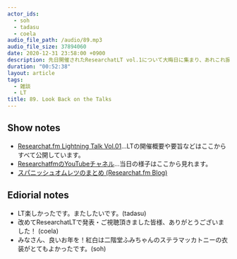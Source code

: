 ```yaml
---
actor_ids:
  - soh
  - tadasu
  - coela
audio_file_path: /audio/89.mp3
audio_file_size: 37894060
date: 2020-12-31 23:58:00 +0900
description: 先日開催されたResearchatLT vol.1について大晦日に集まり、あれこれ振り返りました。
duration: "00:52:38"
layout: article
tags:
  - 雑談
  - LT
title: 89. Look Back on the Talks
---
```


## Show notes
- [Researchat.fm Lightning Talk Vol.01](https://researchat.fm/blog/8/)...LTの開催概要や要旨などはここからすべて公開しています。
- [ResearchatfmのYouTubeチャネル](https://www.youtube.com/watch?v=kKLt956ieSM)...当日の様子はここから見れます。
- [スパニッシュオムレツのまとめ (Researchat.fm Blog)](https://researchat.fm/blog/9/)

## Ediorial notes
- LT楽しかったです。またしたいです。(tadasu)
- 改めてResearchatLTで発表・ご視聴頂きました皆様、ありがとうございました！ (coela)
- みなさん、良いお年を！紅白は二階堂ふみちゃんのステラマッカトニーの衣装がとてもよかったです。(soh)
